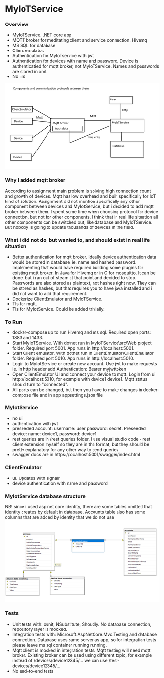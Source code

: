 # MyIoTService

### Overview 

* MyIoTService. .NET core app
* MQTT broker for meditating client and service connection. Hivemq
* MS SQL for database
* Client emulator.
* Authentication for MyIoTservice with jwt
* Authentication for devices with name and password. Device is authenticatied for mqtt broker, not MyIoTService. Names and passwords are stored in xml.
* No Tls

![Overview](https://github.com/arvikangas/ProExpertMyIoTService/blob/master/docs/Overview.png)

### Why I added mqtt broker
According to assignment main problem is solving high connection count and growth of devices. Mqtt has low overhead and built specifically for IoT kind of solution. Assignment did not mention specifically any other component between devices and MyIotService, but i decided to add mqtt broker between them. I spent some time when choosing protocol for device connection, but not for other components. I think that in real life situation all other components can be switched out, like database and MyIoTService. But nobody is going to update thousands of devices in the field. 

### What i did not do, but wanted to, and should exist in real life situation
* Better authentication for mqtt broker. Ideally device authentication data would be stored in database, ie. name and hashed password. Implementing that would have required building some plugins for existing mqtt broker. In Java for Hivemq or in C for mosquitto. It can be done, but i ran out of steam at that point and decided to stop. Passwords are also stored as plaintext, not hashes right now. They can be stored as hashes, but that requires you to have java installed and i did not want to add that requirement.
* Dockerize ClientEmulator and MyIoTService. 
* Tls for mqtt.
* Tls for MyIotService. Could be added trivially.

### To Run
* docker-compose up to run Hivemq and ms sql. Required open ports: 1883 and 1433.
* Start MyIoTService. With dotnet run in MyIoTService\src\Web project folder. Required port 5001. App runs in http://localhost:5001.
* Start Client emulator. With dotnet run in ClientEmulator\ClientEmulator folder.  Required port 5010. App runs in http://localhost:5010.
* Login to MyIotService or create new account. Use jwt to make requests ie. in http header add Authentication: Bearer myjwttoken
* Open ClientEmulator UI and connect your device to mqtt. Login from ui http://localhost:5010, for example with device1 device1. Mqtt status should turn to "connected". 
* All ports can be changed, but then you have to make changes in docker-compose file and in app appsettings.json file

### MyIotService
* no ui
* authentication with jwt
* preseeded account: username: user password: secret. Preseeded device: name: device1, password: device1
* rest queries are in /rest queries folder. I use visual studio code - rest client extension myself so they are in tha format, but they should be pretty explanatory for any other way to send queries
* swagger docs are in https://localhost:5001/swagger/index.html

### ClientEmulator
* ui. Updates with signalr
* device authentication with name and password

### MyIotService database structure
NB! since i used asp.net core identity, there are some tables omitted that identity creates by default in database. Accounts table also has some columns that are added by identity that we do not use
![Database](https://github.com/arvikangas/ProExpertMyIoTService/blob/master/docs/Database.png)

### Tests
* Unit tests with: xunit, NSubstitute, Shoudly. No database connection, repository layer is mocked.
* Integration tests with: Microsoft.AspNetCore.Mvc.Testing and database connection. Database uses same server as app, so for integration tests please leave ms sql container running running.
* Mqtt client is mocked in integration tests. Mqtt testing will need mqtt broker. Existing broker can be used using different topic, for example instead of /devices/device12345/... we can use  /test-devices/device12345/...
* No end-to-end tests
